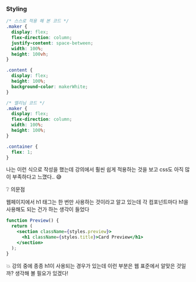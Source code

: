 ### Styling

```css
/* 스스로 적용 해 본 코드 */
.maker {
  display: flex;
  flex-direction: column;
  justify-content: space-between;
  width: 100%;
  height: 100vh;
}

.content {
  display: flex;
  height: 100%;
  background-color: makerWhite;
}

/* 엘리님 코드 */
.maker {
  display: flex;
  flex-direction: column;
  width: 100%;
  height: 100%;
}

.container {
  flex: 1;
}
```

나는 이런 식으로 작성을 했는데 강의에서 훨씬 쉽게 적용하는 것을 보고 css도 아직 많이 부족하다고 느꼈다.. 😅

❔ 의문점

웹페이지에서 h1 태그는 한 번만 사용하는 것이라고 알고 있는데 각 컴포넌트마다 h1을 사용해도 되는 건가 하는 생각이 들었다

```jsx
function Preview() {
  return (
    <section className={styles.preview}>
      <h1 className={styles.title}>Card Preview</h1>
    </section>
  );
}
```

💥 강의 중에 종종 h1이 사용되는 경우가 있는데 이런 부분은 웹 표준에서 알맞은 것일까? 생각해 볼 필요가 있겠다!
